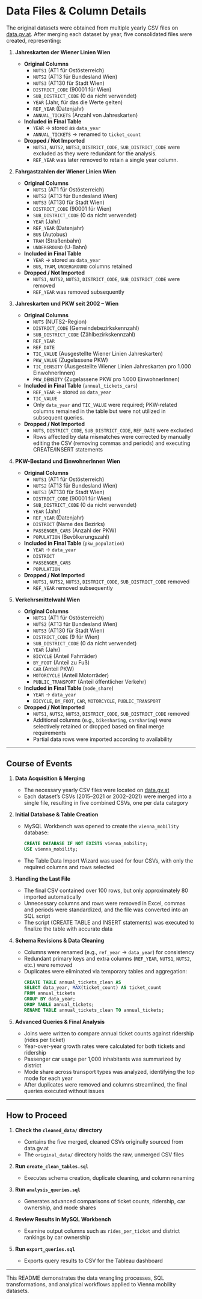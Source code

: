 # Data Files & Column Details

The original datasets were obtained from multiple yearly CSV files on [data.gv.at](https://www.data.gv.at/). After merging each dataset by year, five consolidated files were created, representing:

1. **Jahreskarten der Wiener Linien Wien**

   * **Original Columns**
     * `NUTS1` (AT1 für Ostösterreich)
     * `NUTS2` (AT13 für Bundesland Wien)
     * `NUTS3` (AT130 für Stadt Wien)
     * `DISTRICT_CODE` (90001 für Wien)
     * `SUB_DISTRICT_CODE` (0 da nicht verwendet)
     * `YEAR` (Jahr, für das die Werte gelten)
     * `REF_YEAR` (Datenjahr)
     * `ANNUAL_TICKETS` (Anzahl von Jahreskarten)
   * **Included in Final Table**
     * `YEAR` → stored as `data_year`
     * `ANNUAL_TICKETS` → renamed to `ticket_count`
   * **Dropped / Not Imported**
     * `NUTS1`, `NUTS2`, `NUTS3`, `DISTRICT_CODE`, `SUB_DISTRICT_CODE` were excluded as they were redundant for the analysis.
     * `REF_YEAR` was later removed to retain a single year column.

2. **Fahrgastzahlen der Wiener Linien Wien**

   * **Original Columns**
     * `NUTS1` (AT1 für Ostösterreich)
     * `NUTS2` (AT13 für Bundesland Wien)
     * `NUTS3` (AT130 für Stadt Wien)
     * `DISTRICT_CODE` (90001 für Wien)
     * `SUB_DISTRICT_CODE` (0 da nicht verwendet)
     * `YEAR` (Jahr)
     * `REF_YEAR` (Datenjahr)
     * `BUS` (Autobus)
     * `TRAM` (Straßenbahn)
     * `UNDERGROUND` (U-Bahn)
   * **Included in Final Table**
     * `YEAR` → stored as `data_year`
     * `BUS`, `TRAM`, `UNDERGROUND` columns retained
   * **Dropped / Not Imported**
     * `NUTS1`, `NUTS2`, `NUTS3`, `DISTRICT_CODE`, `SUB_DISTRICT_CODE` were removed
     * `REF_YEAR` was removed subsequently

3. **Jahreskarten und PKW seit 2002 – Wien**

   * **Original Columns**
     * `NUTS` (NUTS2-Region)
     * `DISTRICT_CODE` (Gemeindebezirkskennzahl)
     * `SUB_DISTRICT_CODE` (Zählbezirkskennzahl)
     * `REF_YEAR`
     * `REF_DATE`
     * `TIC_VALUE` (Ausgestellte Wiener Linien Jahreskarten)
     * `PKW_VALUE` (Zugelassene PKW)
     * `TIC_DENSITY` (Ausgestellte Wiener Linien Jahreskarten pro 1.000 EinwohnerInnen)
     * `PKW_DENSITY` (Zugelassene PKW pro 1.000 EinwohnerInnen)
   * **Included in Final Table** (`annual_tickets_cars`)
     * `REF_YEAR` → stored as `data_year`
     * `TIC_VALUE`
     * Only `data_year` and `TIC_VALUE` were required; PKW-related columns remained in the table but were not utilized in subsequent queries.
   * **Dropped / Not Imported**
     * `NUTS`, `DISTRICT_CODE`, `SUB_DISTRICT_CODE`, `REF_DATE` were excluded
     * Rows affected by data mismatches were corrected by manually editing the CSV (removing commas and periods) and executing CREATE/INSERT statements

4. **PKW-Bestand und EinwohnerInnen Wien**

   * **Original Columns**
     * `NUTS1` (AT1 für Ostösterreich)
     * `NUTS2` (AT13 für Bundesland Wien)
     * `NUTS3` (AT130 für Stadt Wien)
     * `DISTRICT_CODE` (90001 für Wien)
     * `SUB_DISTRICT_CODE` (0 da nicht verwendet)
     * `YEAR` (Jahr)
     * `REF_YEAR` (Datenjahr)
     * `DISTRICT` (Name des Bezirks)
     * `PASSENGER_CARS` (Anzahl der PKW)
     * `POPULATION` (Bevölkerungszahl)
   * **Included in Final Table** (`pkw_population`)
     * `YEAR` → `data_year`
     * `DISTRICT`
     * `PASSENGER_CARS`
     * `POPULATION`
   * **Dropped / Not Imported**
     * `NUTS1`, `NUTS2`, `NUTS3`, `DISTRICT_CODE`, `SUB_DISTRICT_CODE` removed
     * `REF_YEAR` removed subsequently

5. **Verkehrsmittelwahl Wien**

   * **Original Columns**
     * `NUTS1` (AT1 für Ostösterreich)
     * `NUTS2` (AT13 für Bundesland Wien)
     * `NUTS3` (AT130 für Stadt Wien)
     * `DISTRICT_CODE` (9 für Wien)
     * `SUB_DISTRICT_CODE` (0 da nicht verwendet)
     * `YEAR` (Jahr)
     * `BICYCLE` (Anteil Fahrräder)
     * `BY_FOOT` (Anteil zu Fuß)
     * `CAR` (Anteil PKW)
     * `MOTORCYCLE` (Anteil Motorräder)
     * `PUBLIC_TRANSPORT` (Anteil öffentlicher Verkehr)
   * **Included in Final Table** (`mode_share`)
     * `YEAR` → `data_year`
     * `BICYCLE`, `BY_FOOT`, `CAR`, `MOTORCYCLE`, `PUBLIC_TRANSPORT`
   * **Dropped / Not Imported**
     * `NUTS1`, `NUTS2`, `NUTS3`, `DISTRICT_CODE`, `SUB_DISTRICT_CODE` removed
     * Additional columns (e.g., `bikesharing`, `carsharing`) were selectively retained or dropped based on final merge requirements
     * Partial data rows were imported according to availability

---

## Course of Events

1. **Data Acquisition & Merging**
   * The necessary yearly CSV files were located on [data.gv.at](https://www.data.gv.at/)
   * Each dataset’s CSVs (2015–2021 or 2002–2021) were merged into a single file, resulting in five combined CSVs, one per data category

2. **Initial Database & Table Creation**
   * MySQL Workbench was opened to create the `vienna_mobility` database:
     ```sql
     CREATE DATABASE IF NOT EXISTS vienna_mobility;
     USE vienna_mobility;
     ```
   * The Table Data Import Wizard was used for four CSVs, with only the required columns and rows selected

3. **Handling the Last File**
   * The final CSV contained over 100 rows, but only approximately 80 imported automatically
   * Unnecessary columns and rows were removed in Excel, commas and periods were standardized, and the file was converted into an SQL script
   * The script (CREATE TABLE and INSERT statements) was executed to finalize the table with accurate data

4. **Schema Revisions & Data Cleaning**
   * Columns were renamed (e.g., `ref_year` → `data_year`) for consistency
   * Redundant primary keys and extra columns (`REF_YEAR`, `NUTS1`, `NUTS2`, etc.) were removed
   * Duplicates were eliminated via temporary tables and aggregation:
     ```sql
     CREATE TABLE annual_tickets_clean AS
     SELECT data_year, MAX(ticket_count) AS ticket_count
     FROM annual_tickets
     GROUP BY data_year;
     DROP TABLE annual_tickets;
     RENAME TABLE annual_tickets_clean TO annual_tickets;
     ```

5. **Advanced Queries & Final Analysis**
   * Joins were written to compare annual ticket counts against ridership (rides per ticket)
   * Year-over-year growth rates were calculated for both tickets and ridership
   * Passenger car usage per 1,000 inhabitants was summarized by district
   * Mode share across transport types was analyzed, identifying the top mode for each year
   * After duplicates were removed and columns streamlined, the final queries executed without issues

---

## How to Proceed

1. **Check the `cleaned_data/` directory**
   * Contains the five merged, cleaned CSVs originally sourced from data.gv.at
   * The `original_data/` directory holds the raw, unmerged CSV files

2. **Run `create_clean_tables.sql`**
   * Executes schema creation, duplicate cleaning, and column renaming

3. **Run `analysis_queries.sql`**
   * Generates advanced comparisons of ticket counts, ridership, car ownership, and mode shares

4. **Review Results in MySQL Workbench**
   * Examine output columns such as `rides_per_ticket` and district rankings by car ownership

5. **Run `export_queries.sql`**
   * Exports query results to CSV for the Tableau dashboard

---

This README demonstrates the data wrangling processes, SQL transformations, and analytical workflows applied to Vienna mobility datasets.
